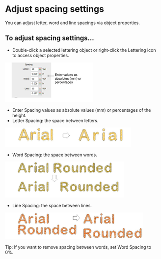 # Adjust spacing settings

You can adjust letter, word and line spacings via object properties.

## To adjust spacing settings...

- Double-click a selected lettering object or right-click the Lettering icon to access object properties.

![lettering_create00048.png](assets/lettering_create00048.png)

- Enter Spacing values as absolute values (mm) or percentages of the height.
- Letter Spacing: the space between letters.

![lettering_create00051.png](assets/lettering_create00051.png)

- Word Spacing: the space between words.

![lettering_create00054.png](assets/lettering_create00054.png)

- Line Spacing: the space between lines.

![lettering_create00057.png](assets/lettering_create00057.png)

Tip: If you want to remove spacing between words, set Word Spacing to 0%.

